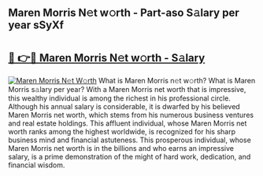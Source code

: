 ## Maren Morris N𝚎t w𝚘rth - Part-aso S𝚊lary per year sSyXf

# <h2><a href="http://gc49x4h.nevu.top/?p=Maren+Morris">🔗 👉🔴 Maren Morris N𝚎t w𝚘rth - S𝚊lary</a></h2>

[![Maren Morris N𝚎t W𝚘rth](https://i.imgur.com/Oavwk0R.jpeg)](http://gc49x4h.nevu.top/?p=Maren+Morris)
What is Maren Morris n𝚎t w𝚘rth? What is Maren Morris s𝚊lary per year?
With a Maren Morris net worth that is impressive, this wealthy individual is among the richest in his professional circle. Although his annual salary is considerable, it is dwarfed by his believed Maren Morris net worth, which stems from his numerous business ventures and real estate holdings. This affluent individual, whose Maren Morris net worth ranks among the highest worldwide, is recognized for his sharp business mind and financial astuteness. This prosperous individual, whose Maren Morris net worth is in the billions and who earns an impressive salary, is a prime demonstration of the might of hard work, dedication, and financial wisdom.
